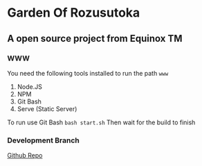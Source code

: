 # Garden Of Rozusutoka

## A open source project from Equinox TM

### WWW

You need the following tools installed to run the path `www`

1. Node.JS
2. NPM
3. Git Bash
4. Serve (Static Server)

To run use Git Bash `bash start.sh`
Then wait for the build to finish

### Development Branch

[Github Repo](https://github.com/InsulatorGMan/Garden-of-Rozusutoka-Development)